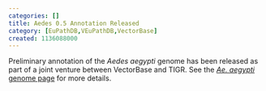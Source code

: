 ```yaml
---
categories: []
title: Aedes 0.5 Annotation Released
category: [EuPathDB,VEuPathDB,VectorBase]
created: 1136088000
---
```

Preliminary annotation of the <i>Aedes aegypti</i> genome has been released as part of a joint venture between VectorBase and TIGR. See the <a href="/organisms/aedes-aegypti"><i>Ae. aegypti</i> genome page</a> for more details.
